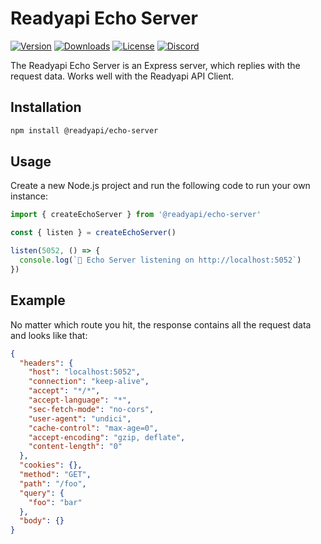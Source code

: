 # Readyapi Echo Server

[![Version](https://img.shields.io/npm/v/%40readyapi/echo-server)](https://www.npmjs.com/package/@readyapi/echo-server)
[![Downloads](https://img.shields.io/npm/dm/%40readyapi/echo-server)](https://www.npmjs.com/package/@readyapi/echo-server)
[![License](https://img.shields.io/npm/l/%40scalar%2Fecho-server)](https://www.npmjs.com/package/@readyapi/echo-server)
[![Discord](https://img.shields.io/discord/1135330207960678410?style=flat&color=5865F2)](https://discord.gg/scalar)

The Readyapi Echo Server is an Express server, which replies with the request data. Works well with the Readyapi API Client.

## Installation

```bash
npm install @readyapi/echo-server
```

## Usage

Create a new Node.js project and run the following code to run your own instance:

```ts
import { createEchoServer } from '@readyapi/echo-server'

const { listen } = createEchoServer()

listen(5052, () => {
  console.log(`🔁 Echo Server listening on http://localhost:5052`)
})
```

## Example

No matter which route you hit, the response contains all the request data and looks like that:

```json
{
  "headers": {
    "host": "localhost:5052",
    "connection": "keep-alive",
    "accept": "*/*",
    "accept-language": "*",
    "sec-fetch-mode": "no-cors",
    "user-agent": "undici",
    "cache-control": "max-age=0",
    "accept-encoding": "gzip, deflate",
    "content-length": "0"
  },
  "cookies": {},
  "method": "GET",
  "path": "/foo",
  "query": {
    "foo": "bar"
  },
  "body": {}
}
```

